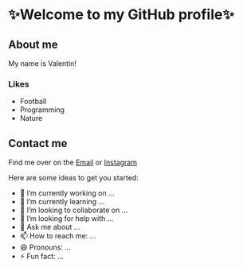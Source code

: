 # ✨Welcome to my GitHub profile✨

## About me
My name is Valentin! 

### Likes
* Football
* Programming
* Nature

## Contact me
Find me over on the 
[Email]() 
or
[Instagram]()

Here are some ideas to get you started:

- 🔭 I’m currently working on ...
- 🌱 I’m currently learning ...
- 👯 I’m looking to collaborate on ...
- 🤔 I’m looking for help with ...
- 💬 Ask me about ...
- 📫 How to reach me: ...
- 😄 Pronouns: ...
- ⚡ Fun fact: ...

